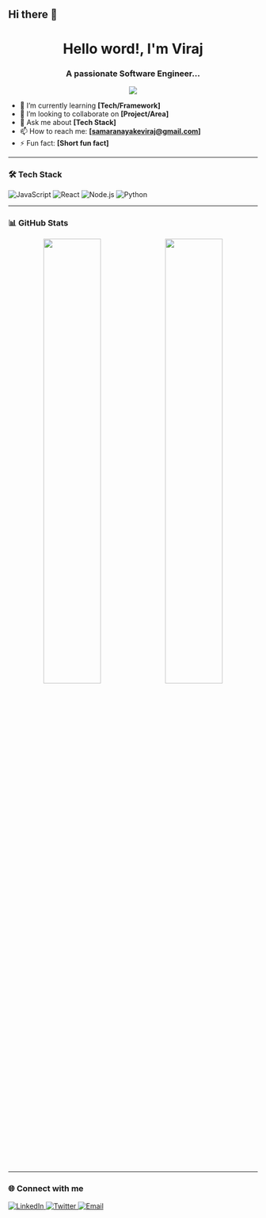 ## Hi there 👋

<!--
**viraj-samaranayake/viraj-samaranayake** is a ✨ _special_ ✨ repository because its `README.md` (this file) appears on your GitHub profile.

Here are some ideas to get you started:

- 🔭 I’m currently working on ...
- 🌱 I’m currently learning ...
- 👯 I’m looking to collaborate on ...
- 🤔 I’m looking for help with ...
- 💬 Ask me about ...
- 📫 How to reach me: ...
- 😄 Pronouns: ...
- ⚡ Fun fact: ...
-->

<h1 align="center">Hello word!, I'm Viraj</h1>
<h3 align="center">A passionate Software Engineer...</h3>

<p align="center">
  <img src="https://readme-typing-svg.demolab.com/?lines=Full-stack%20Developer;Open-source%20Contributor;Tech%20Enthusiast&center=true&width=380&height=45">
</p>

- 🌱 I’m currently learning **[Tech/Framework]**
- 👯 I’m looking to collaborate on **[Project/Area]**
- 💬 Ask me about **[Tech Stack]**
- 📫 How to reach me: **[samaranayakeviraj@gmail.com]**
- ⚡ Fun fact: **[Short fun fact]**

---

### 🛠️ Tech Stack
![JavaScript](https://img.shields.io/badge/-JavaScript-black?style=flat-square&logo=javascript)
![React](https://img.shields.io/badge/-React-black?style=flat-square&logo=react)
![Node.js](https://img.shields.io/badge/-Node.js-black?style=flat-square&logo=node.js)
![Python](https://img.shields.io/badge/-Python-black?style=flat-square&logo=python)

---

### 📊 GitHub Stats

<p align="center">
  <img width="48%" src="https://github-readme-stats.vercel.app/api?username=yourusername&show_icons=true&theme=github_dark" />
  <img width="48%" src="https://github-readme-streak-stats.herokuapp.com?user=yourusername&theme=github-dark" />
</p>

---

### 🌐 Connect with me

<p align="left">
  <a href="https://linkedin.com/in/virajsamaranayake" target="_blank">
    <img alt="LinkedIn" src="https://img.shields.io/badge/LinkedIn-blue?style=flat&logo=linkedin">
  </a>
  <a href="https://twitter.com/yourhandle" target="_blank">
    <img alt="Twitter" src="https://img.shields.io/badge/Twitter-blue?style=flat&logo=twitter">
  </a>
  <a href="mailto:samaranayakeviraj@gmail.com">
    <img alt="Email" src="https://img.shields.io/badge/Email-D14836?style=flat&logo=gmail&logoColor=white">
  </a>
</p>
